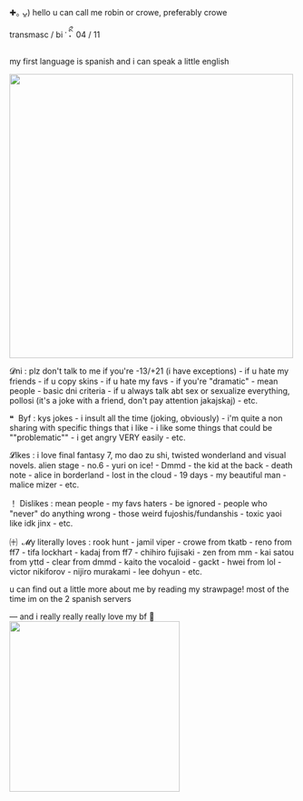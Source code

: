 ✚｡ ᴗ͈)  hello u can call me robin or crowe, preferably crowe

transmasc / bi‎  ་‎   ིྀ˖‎ ‎ 04 / 11

my first language is spanish and i can speak a little english
  
<img src=https://files.catbox.moe/b6c8oh.gif width=500 height=500/>

𝓓ni : plz don't talk to me if you're -13/+21 (i have exceptions) - if u hate my friends - if u copy skins - if u hate my favs - if you're "dramatic" - mean people - basic dni criteria - if u always talk abt sex or sexualize everything, pollosi (it's a joke with a friend, don't pay attention jakajskaj) - etc. 

❝‎ ‎ Byf : kys jokes - i insult all the time (joking, obviously) -  i'm quite a non sharing with specific things that i like - i like some things that could be ""problematic"" - i get angry VERY easily - etc.

𝓛ikes : i love final fantasy 7, mo dao zu shi, twisted wonderland and visual novels. alien stage - no.6 - yuri on ice! - Dmmd - the kid at the back - death note - alice in borderland - lost in the cloud - 19 days - my beautiful man - 
malice mizer - etc.

！ Dislikes : mean people - my favs haters - be ignored - people who "never" do anything wrong - those weird fujoshis/fundanshis - toxic yaoi like idk jinx - etc. 

㈩‎ ‎ 𝓜y literally loves : rook hunt - jamil viper - crowe from tkatb - reno from ff7 - tifa lockhart - kadaj from ff7 - chihiro fujisaki - zen from mm - kai satou from yttd - clear from dmmd - kaito the vocaloid - gackt - hwei from lol - victor nikiforov - nijiro murakami - lee dohyun - etc.

u can find out a little more about me by reading my strawpage!
most of the time im on the 2 spanish servers

― and i really really really love my bf 💞
‎ 
‎ 
‎ 
‎
<img src=https://files.catbox.moe/6eksd9.png width=300 height=300/>
